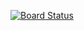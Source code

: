 [![Board Status](https://codedev.ms/chench0232/4c5904e6-c53a-41f1-adf5-f973db37b57c/cc6058d4-c051-4d5e-b343-f275d4fd3bfc/_apis/work/boardbadge/f8d55639-cfec-4010-a2ed-52e03a337421)](https://codedev.ms/chench0232/4c5904e6-c53a-41f1-adf5-f973db37b57c/_boards/board/t/cc6058d4-c051-4d5e-b343-f275d4fd3bfc/Microsoft.RequirementCategory)